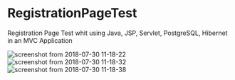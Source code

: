 # RegistrationPageTest
Registration Page Test whit using Java, JSP, Servlet, PostgreSQL, Hibernet in an MVC Application

![screenshot from 2018-07-30 11-18-22](https://user-images.githubusercontent.com/41291697/43383082-f8f77b12-93ea-11e8-8ffa-50de4057839e.png)
![screenshot from 2018-07-30 11-18-32](https://user-images.githubusercontent.com/41291697/43383089-fbdac26c-93ea-11e8-95b7-ae9e32168020.png)
![screenshot from 2018-07-30 11-18-38](https://user-images.githubusercontent.com/41291697/43383091-fdbe0882-93ea-11e8-8af7-65c9c3806a56.png)
